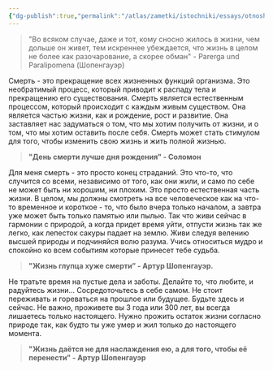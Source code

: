 ```yaml
---
{"dg-publish":true,"permalink":"/atlas/zametki/istochniki/essays/otnosheniya-so-smertyu/","tags":["output/article","essay","post"],"noteIcon":"","created":"2023-12-18T06:45:58.367+05:00","updated":"2025-04-07T01:26:02.625+05:00"}
---
```


>"Во всяком случае, даже и тот, кому сносно жилось в жизни, чем дольше он живет, тем искреннее убеждается, что жизнь в целом не более как разочарование, а скорее обман" - Parerga und Paralipomena (Шопенгауэр)

Смерть - это прекращение всех жизненных функций организма. Это необратимый процесс, который приводит к распаду тела и прекращению его существования. Смерть является естественным процессом, который происходит с каждым живым существом. Она является частью жизни, как и рождение, рост и развитие. Она заставляет нас задуматься о том, что мы хотим получить от жизни, и о том, что мы хотим оставить после себя. Смерть может стать стимулом для того, чтобы изменить свою жизнь и жить полной жизнью.

>**"День смерти лучше дня рождения" - Соломон**

Для меня смерть - это просто конец страданий. Это что-то, что случится со всеми, независимо от того, как они жили, и само по себе не может быть ни хорошим, ни плохим. Это просто естественная часть жизни. В целом, мы должны смотреть на все человеческое как на что-то временное и короткое - то, что было вчера только началом, а завтра уже может быть только памятью или пылью. Так что живи сейчас в гармонии с природой, а когда придет время уйти, отпусти жизнь так же легко, как лепесток сакуры падает на землю. Живи следуя велению высшей природы и подчиняйся волю разума. Учись относиться мудро и спокойно ко всем событиям которые принесет тебе судьба.

>**"Жизнь глупца хуже смерти” - Артур Шопенгауэр.**

Не тратьте время на пустые дела и заботы. Делайте то, что любите, и радуйтесь жизни... Сосредоточьтесь в себе самом. Не стоит переживать и гореваться на прошлое или будущее. Будьте здесь и сейчас. Не важно, проживете вы 3 года или 300 лет, вы всегда лишаетесь только настоящего. Нужно прожить остаток жизни согласно природе так, как будто ты уже умер и жил только до настоящего момента.

>**"Жизнь даётся не для наслаждения ею, а для того, чтобы её перенести" - Артур Шопенгауэр**
